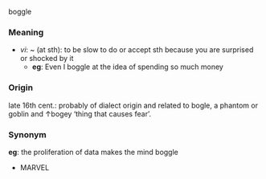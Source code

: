 boggle
### Meaning
+ _vi_: ~ (at sth): to be slow to do or accept sth because you are surprised or shocked by it
	+ __eg__: Even I boggle at the idea of spending so much money

### Origin

late 16th cent.: probably of dialect origin and related to bogle, a phantom or goblin and ↑bogey ‘thing that causes fear’.

### Synonym

__eg__: the proliferation of data makes the mind boggle

+ MARVEL


